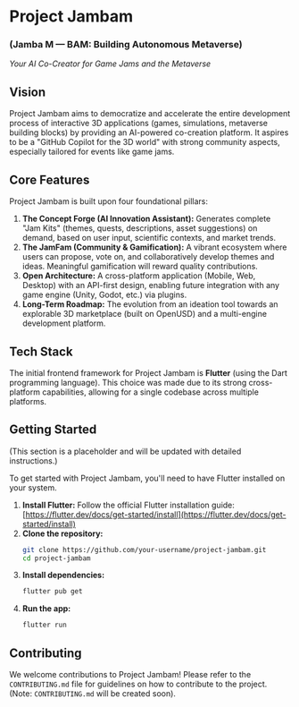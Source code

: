 # Project Jambam

### (Jamba M — BAM: Building Autonomous Metaverse)

*Your AI Co-Creator for Game Jams and the Metaverse*

## Vision

Project Jambam aims to democratize and accelerate the entire development process of interactive 3D applications (games, simulations, metaverse building blocks) by providing an AI-powered co-creation platform. It aspires to be a "GitHub Copilot for the 3D world" with strong community aspects, especially tailored for events like game jams.

## Core Features

Project Jambam is built upon four foundational pillars:

1.  **The Concept Forge (AI Innovation Assistant):** Generates complete "Jam Kits" (themes, quests, descriptions, asset suggestions) on demand, based on user input, scientific contexts, and market trends.
2.  **The JamFam (Community & Gamification):** A vibrant ecosystem where users can propose, vote on, and collaboratively develop themes and ideas. Meaningful gamification will reward quality contributions.
3.  **Open Architecture:** A cross-platform application (Mobile, Web, Desktop) with an API-first design, enabling future integration with any game engine (Unity, Godot, etc.) via plugins.
4.  **Long-Term Roadmap:** The evolution from an ideation tool towards an explorable 3D marketplace (built on OpenUSD) and a multi-engine development platform.

## Tech Stack

The initial frontend framework for Project Jambam is **Flutter** (using the Dart programming language). This choice was made due to its strong cross-platform capabilities, allowing for a single codebase across multiple platforms.

## Getting Started

(This section is a placeholder and will be updated with detailed instructions.)

To get started with Project Jambam, you'll need to have Flutter installed on your system.

1.  **Install Flutter:** Follow the official Flutter installation guide: [https://flutter.dev/docs/get-started/install](https://flutter.dev/docs/get-started/install)
2.  **Clone the repository:**
    ```bash
    git clone https://github.com/your-username/project-jambam.git
    cd project-jambam
    ```
3.  **Install dependencies:**
    ```bash
    flutter pub get
    ```
4.  **Run the app:**
    ```bash
    flutter run
    ```

## Contributing

We welcome contributions to Project Jambam! Please refer to the `CONTRIBUTING.md` file for guidelines on how to contribute to the project. (Note: `CONTRIBUTING.md` will be created soon).
